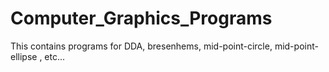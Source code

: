 # Computer_Graphics_Programs
This contains programs for DDA, bresenhems, mid-point-circle, mid-point-ellipse , etc...
